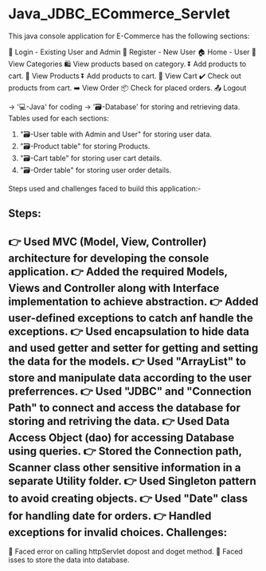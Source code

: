 # Java_JDBC_ECommerce_Servlet
This java console application for E-Commerce has the following sections:
 
👤 Login - Existing User and Admin
👥 Register - New User
🏠 Home - User
    👀 View Categories 
        🛍️ View products based on category.
        ⏬ Add products to cart.
    👀 View Products 
        ⏬ Add products to cart.
    🛒 View Cart 
        ✔️ Check out products from cart.
    ➡️ View Order 
        📦 Check for placed orders.
    📤 Logout
 
 
-> '💻-Java' for coding -> '🗃️-Database' for storing and retrieving data.
Tables used for each sections:
 
1. "🗃️-User table with Admin and User"  for storing user data.
2. "🗃️-Product table" for storing Products.
3. "🗃️-Cart table" for storing user cart details.
4. "🗃️-Order table" for storing user order details.
 
 
Steps used and challenges faced to build this application:-
 
Steps:
------
👉 Used MVC (Model, View, Controller) architecture for developing the console application.
👉 Added the required Models, Views and Controller along with Interface implementation to achieve abstraction.
👉 Added user-defined exceptions to catch anf handle the exceptions.
👉 Used encapsulation to hide data and used getter and setter for getting and setting the data for the models.
👉 Used "ArrayList" to store and manipulate data according to the user preferrences.
👉 Used "JDBC" and "Connection Path" to connect and access the database for storing and retriving the data.
👉 Used Data Access Object (dao) for accessing Database using queries.
👉 Stored the Connection path, Scanner class other sensitive information in a separate Utility folder.
👉 Used Singleton pattern to avoid creating objects.
👉 Used "Date" class for handling date for orders.
👉 Handled exceptions for invalid choices.
Challenges:
-----------
🔴 Faced error on calling httpServlet dopost and doget method.
🔴 Faced isses to store the data into database.

